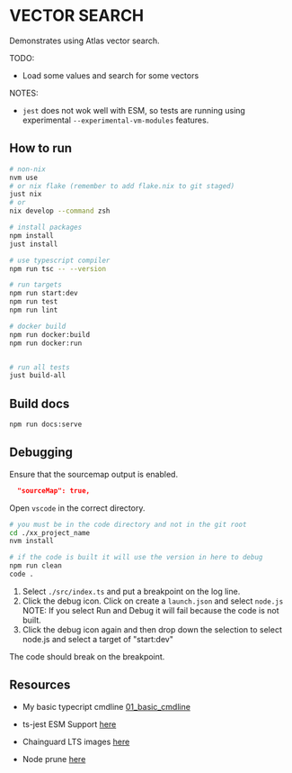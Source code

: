 # VECTOR SEARCH

Demonstrates using Atlas vector search.  

TODO:

* Load some values and search for some vectors

NOTES:

* `jest` does not wok well with ESM, so tests are running using experimental `--experimental-vm-modules` features.  


## How to run

```sh
# non-nix
nvm use
# or nix flake (remember to add flake.nix to git staged)
just nix 
# or
nix develop --command zsh

# install packages
npm install
just install

# use typescript compiler
npm run tsc -- --version  

# run targets
npm run start:dev
npm run test
npm run lint

# docker build
npm run docker:build
npm run docker:run


# run all tests
just build-all
```

## Build docs

```sh
npm run docs:serve
```

## Debugging

Ensure that the sourcemap output is enabled.  

```json
  "sourceMap": true,  
```

Open `vscode` in the correct directory.  

```sh
# you must be in the code directory and not in the git root
cd ./xx_project_name
nvm install

# if the code is built it will use the version in here to debug
npm run clean
code .
```

1. Select `./src/index.ts` and put a breakpoint on the log line.  
2. Click the debug icon. Click on create a `launch.json` and select `node.js` NOTE: If you select Run and Debug it will fail because the code is not built.  
3. Click the debug icon again and then drop down the selection to select node.js and select a target of "start:dev"

The code should break on the breakpoint.  

## Resources

* My basic typecript cmdline [01_basic_cmdline](https://github.com/chrisguest75/typescript_examples/tree/master/01_basic_cmdline)
* ts-jest ESM Support [here](https://kulshekhar.github.io/ts-jest/docs/guides/esm-support/#support-mts-extension)  

* Chainguard LTS images [here](https://images.chainguard.dev/directory/image/node-lts/versions)
* Node prune [here](https://github.com/tj/node-prune/tree/master)  
